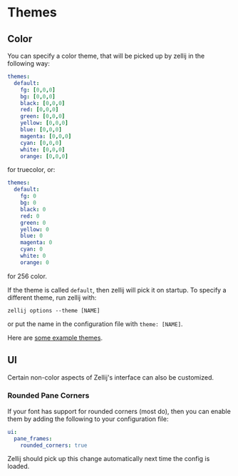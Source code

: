 # Themes
## Color
You can specify a color theme, that will be picked up by
zellij in the following way:

```yaml
themes:
  default:
    fg: [0,0,0]
    bg: [0,0,0]
    black: [0,0,0]
    red: [0,0,0]
    green: [0,0,0]
    yellow: [0,0,0]
    blue: [0,0,0]
    magenta: [0,0,0]
    cyan: [0,0,0]
    white: [0,0,0]
    orange: [0,0,0]
```
for truecolor, or:
```yaml
themes:
  default:
    fg: 0
    bg: 0
    black: 0
    red: 0
    green: 0
    yellow: 0
    blue: 0
    magenta: 0
    cyan: 0
    white: 0
    orange: 0
```
for 256 color.

If the theme is called `default`, then zellij will pick it on startup.
To specify a different theme, run zellij with:
```
zellij options --theme [NAME]
```
or put the name in the configuration file with `theme: [NAME]`.

Here are [some example themes](https://github.com/zellij-org/zellij/tree/main/example/themes).

## UI
Certain non-color aspects of Zellij's interface can also be customized.

### Rounded Pane Corners
If your font has support for rounded corners (most do), then you can enable
them by adding the following to your configuration file:

```yaml
ui:
  pane_frames:
    rounded_corners: true
```

Zellij should pick up this change automatically next time the config is loaded.
